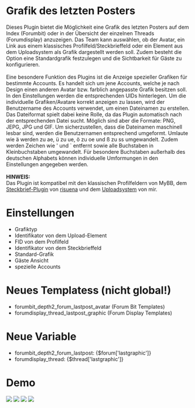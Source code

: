 # Grafik des letzten Posters
Dieses Plugin bietet die Möglichkeit eine Grafik des letzten Posters auf dem Index (Forumbit) oder in der Übersicht der einzelnen Threads (Forumdisplay) anzuzeigen. Das Team kann auswählen, ob der Avatar, ein Link aus einem klassisches Profilfeld/Steckbrieffeld oder ein Element aus dem Uploadsystem als Grafik dargestellt werden soll. Zudem besteht die Option eine Standardgrafik festzulegen und die Sichtbarkeit für Gäste zu konfigurieren.<br>
<br>
Eine besondere Funktion des Plugins ist die Anzeige spezieller Grafiken für bestimmte Accounts. Es handelt sich um jene Accounts, welche je nach Design einen anderen Avatar bzw. farblich angepasste Grafik besitzen soll. In den Einstellungen werden die entsprechenden UIDs hinterlegen. Um die individuelle Grafiken/Avatare korrekt anzeigen zu lassen, wird der Benutzername des Accounts verwendet, um einen Dateinamen zu erstellen. Das Dateiformat spielt dabei keine Rolle, da das Plugin automatisch nach der entsprechenden Datei sucht. Möglich sind aber die Formate: PNG, JEPG, JPG und GIF.
Um sicherzustellen, dass die Dateinamen maschinell lesbar sind, werden die Benutzernamen entsprechend umgeformt. Umlaute wie ä werden zu ae, ü zu ue, ö zu oe und ß zu ss umgewandelt. Zudem werden Zeichen wie ' und ` entfernt sowie alle Buchstaben in Kleinbuchstaben umgewandelt. Für besondere Buchstaben außerhalb des deutschen Alphabets können individuelle Umformungen in den Einstellungen angegeben werden.
<br><br>
<b>HINWEIS:</b><br>
Das Plugin ist kompatibel mit den klassischen Profilfeldern von MyBB, dem <a href="https://github.com/katjalennartz/application_ucp">Steckbrief-Plugin</a> von <a href="https://github.com/katjalennartz">risuena</a> und dem <a href="https://github.com/little-evil-genius/Upload-System">Uploadsystem</a> von mir.

# Einstellungen
- Grafiktyp
- Identifikator von dem Upload-Element
- FID von dem Profilfeld
- Identifikator von dem Steckbrieffeld
- Standard-Grafik
- Gäste Ansicht
- spezielle Accounts

# Neues Templatess (nicht global!) 
-  forumbit_depth2_forum_lastpost_avatar (Forum Bit Templates)
-  forumdisplay_thread_lastpost_graphic (Forum Display Templates)

# Neue Variable
- forumbit_depth2_forum_lastpost: {$forum['lastgraphic']}
- forumdisplay_thread: {$thread['lastgraphic']}

# Demo
<img src="https://stormborn.at/plugins/lastgraphic_settings.png">
<img src="https://stormborn.at/plugins/lastgraphic_user.png">
<img src="https://stormborn.at/plugins/lastgraphic_gast.png">
<img src="https://stormborn.at/plugins/lastgraphic_threads.png">
